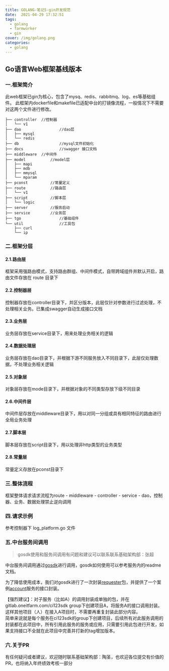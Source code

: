 ```yaml
---
title: GOLANG-笔记5-gin开发规范
date:  2021-04-29 17:32:51
tags: 
  - golang
  - farmworker
  - gin
cover: /img/golang.png
categories:
  - golang
---
```

## Go语言Web框架基线版本

### 一.框架简介

此web框架已gin为核心，包含了mysq、redis、rabbitmq、log、es等基础组件。
此框架内dockerfile和makefile已适配中台的打镜像流程，一般情况下不需要对这两个文件进行修改。

~~~tree
├── controller 	//控制器
│   └── v1
├── dao 				//dao层
│   ├── mysql
│   └── redis
├── db 					//mysql文件初始化
├── docs 				//swagger 接口文档
├── middleware 	//中间件
├── model 			//model层
│   ├── mapi
│   ├── mdb
│   ├── mmysql
│   └── mparam
├── pconst 			//常量定义
├── route 			//路由层
│   └── v1
├── script 			//脚本层
│   └── logic
├── server 			//服务启动
├── service 		//业务层
├── tgo 				//基础组件
└── util 				//工具包
    ├── curl
    └── ip
~~~



### 二.框架分层

#### 2.1.路由层

框架采用强路由模式，支持路由群组、中间件模式，自带跨域组件并默认开启，路由文件存放在 route 目录下

#### 2.2.控制器层

控制器存放在controller目录下，并区分版本，此层仅针对参数进行过滤处理，不处理相关业务。已集成swagger自动生成接口文档

#### 2.3.业务层

业务层存放在service目录下，用来处理业务相关的逻辑

#### 2.4.数据处理层

业务层存放在dao目录下，并根据下游不同服务放入不同目录下，此层仅处理数据，不处理业务相关逻辑

#### 2.5.对象层

对象层存放在mode目录下，并根据对象的不同类型存放下级不同目录

#### 2.6.中间件层

中间件层存放在middleware目录下，用以对同一分组或具有相同特征的路由进行全局业务处理

#### 2.7.脚本层

脚本层存放在script目录下，用以处理非http类型的业务类型

#### 2.8.常量层

常量定义存放在pconst目录下

### 三.整体流程

框架整体请求请求流程为route - middleware - controller - service - dao，控制器、业务、数据处理禁止逆向调用

### 四.请求示例

参考控制器下 log_platform.go 文件

### 五.中台服务间调用
> gosdk使用和服务间调用有问题和建议可以联系联系基础架构部：张超

中台服务间调用通过[gosdk](https://gitlab.oneitfarm.com/bifrost/gosdk)进行调用，gosdk如何使用可以参考服务内的readme文档。 

为了降低使用成本，我们对gosdk进行了一次封装[requester](https://gitlab.oneitfarm.com/ci123sdk/requester)包，并提供了一个案例[account](https://gitlab.oneitfarm.com/ci123sdk/account)服务的接口封装。

【强烈建议】：对子服务（比如A）的调用封装成单独的包，并在gitlab.oneitfarm.com/ci123sdk group下创建项目A，将服务A的接口调用封装。这样其他项目（人）在接入A项目时，不需要再重复封装此部分内容。  
简单来说就是每个服务在ci123sdk的group下创建项目，后续所有对此服务调用的封装都在此项目中，所有引用此服务的服务或应用，只需要引用此包进行开发，如果支持接口不全就在此项目中完善并打新的tag增加版本。

### 六.关于PR
有任何疑问或者建议，欢迎随时联系基础架构部：陶圣，也欢迎各位提交有价值的PR，也将纳入年终绩效考核一部分
